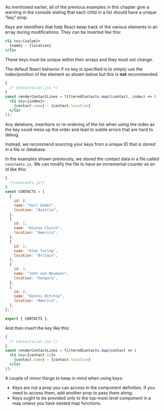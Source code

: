 As mentioned earlier, all of the previous examples in this chapter give a
warning in the console stating that each child in a list should have a unique
“key” prop.

Keys are identifiers that help React keep track of the various elements in an
array during modifications. They can be inserted like this:

```jsx
<li key={value}>
  {name} - {location}
</li>
```

These keys must be unique within their arrays and they must not change.

The default React behavior if no key is specified is to simply use the
index/position of the element as shown below but this is **not** recommended.

```jsx
{
  /* ContactsList.jsx */
}
const renderContactLines = filteredContacts.map((contact, index) => (
  <li key={index}>
    {contact.name} - {contact.location}
  </li>
));
```

Any deletions, insertions or re-ordering of the list when using the index as the
key could mess up the order and lead to subtle errors that are hard to debug.

Instead, we recommend sourcing your keys from a unique ID that is stored in a
file or database.

In the examples shown previously, we stored the contact data in a file called
`constants.js`. We can modify the file to have an incremental counter as an id
like this:

```jsx
{
  /*constants.js*/
}
const CONTACTS = [
  {
    id: 0,
    name: "Kurt Gödel",
    location: "Austria",
  },
  {
    id: 1,
    name: "Alonzo Church",
    location: "America",
  },
  {
    id: 2,
    name: "Alan Turing",
    location: "Britain",
  },
  {
    id: 3,
    name: "John von Neumann",
    location: "Hungary",
  },
  {
    id: 4,
    name: "Dennis Ritchie",
    location: "America",
  },
];

export { CONTACTS };
```

And then insert the key like this:

```jsx
{
  /* ContactsList.jsx */
}
const renderContactLines = filteredContacts.map(contact => (
  <li key={contact.id}>
    {contact.name} - {contact.location}
  </li>
));
```

A couple of minor things to keep in mind when using keys:

- Keys are not a prop you can access in the component definition. If you need to
  access them, add another prop to pass them along.
- Keys ought to be provided only to the top-most level component in a map unless
  you have nested map functions.
